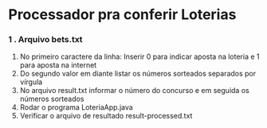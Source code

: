 # Processador pra conferir Loterias

  ### 1 . Arquivo bets.txt
  1. No primeiro caractere da linha: Inserir 0 para indicar aposta na loteria e 1 para aposta na internet 
  2. Do segundo valor em diante listar os números sorteados separados por vírgula
  3. No arquivo result.txt informar o número do concurso e em seguida os números sorteados
  4. Rodar o programa LoteriaApp.java
  5. Verificar o arquivo de resultado result-processed.txt
